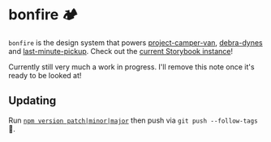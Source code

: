 # bonfire 🏕

`bonfire` is the design system that powers [project-camper-van](https://github.com/jksaunders/project-camper-van), [debra-dynes](https://github.com/jksaunders/debra-dynes) and [last-minute-pickup](https://github.com/jksaunders/last-minute-pickup). Check out the [current Storybook instance](https://jksaunders.github.io/bonfire)!

Currently still very much a work in progress. I'll remove this note once it's ready to be looked at!

## Updating

Run [`npm version patch|minor|major`](https://docs.npmjs.com/cli/version) then push via `git push --follow-tags` 🎉.
